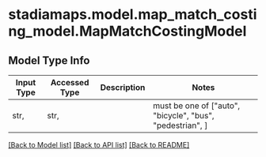 # stadiamaps.model.map_match_costing_model.MapMatchCostingModel

## Model Type Info
Input Type | Accessed Type | Description | Notes
------------ | ------------- | ------------- | -------------
str,  | str,  |  | must be one of ["auto", "bicycle", "bus", "pedestrian", ] 

[[Back to Model list]](../../README.md#documentation-for-models) [[Back to API list]](../../README.md#documentation-for-api-endpoints) [[Back to README]](../../README.md)

